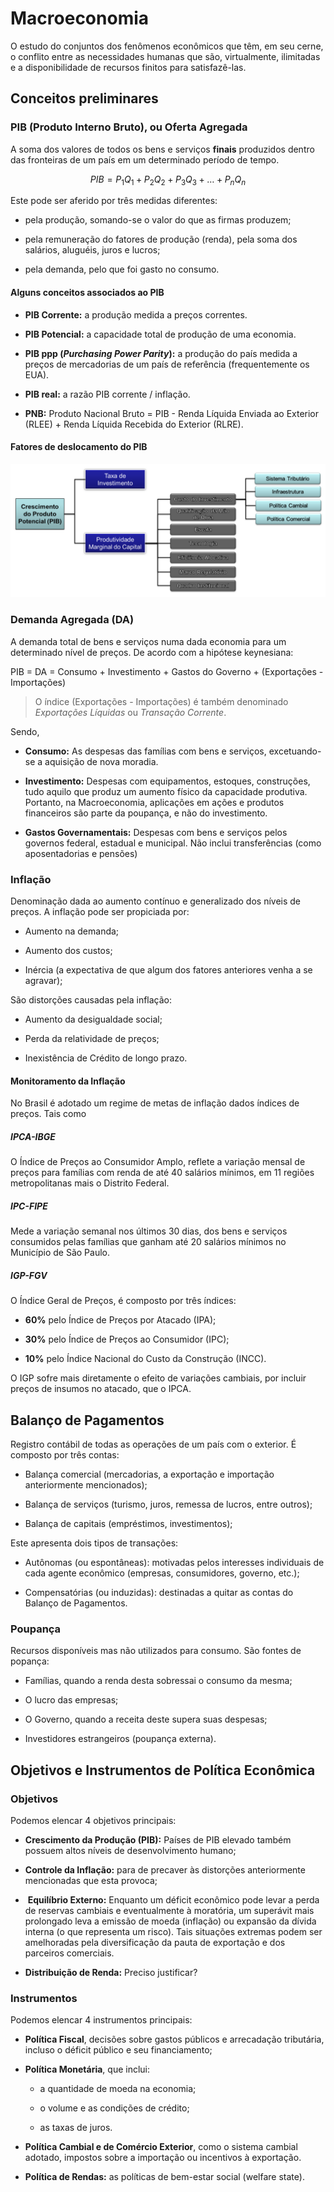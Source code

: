 # Macroeconomia

O estudo do conjuntos dos fenômenos econômicos que têm, em seu cerne, o conflito entre as necessidades humanas que são, virtualmente, ilimitadas e a disponibilidade de recursos finitos para satisfazê-las.

## Conceitos preliminares

### PIB (Produto Interno Bruto), ou Oferta Agregada

A soma dos valores de todos os bens e serviços **finais** produzidos dentro das fronteiras de um país em um determinado período de tempo.

$$
PIB = P_1Q_1 + P_2Q_2 + P_3Q_3 + \dots + P_nQ_n
$$

Este pode ser aferido por três medidas diferentes:

- pela produção, somando-se o valor do que as firmas produzem;

- pela remuneração do fatores de produção (renda), pela soma dos salários, aluguéis, juros e lucros;

- pela demanda, pelo que foi gasto no consumo.

#### Alguns conceitos associados ao PIB

- **PIB Corrente:** a produção medida a preços correntes.

- **PIB Potencial:** a capacidade total de produção de uma economia.

- **PIB ppp (*Purchasing Power Parity*):** a produção do país medida a preços de mercadorias de um país de referência (frequentemente os EUA).

- **PIB real:** a razão PIB corrente / inflação.

- **PNB:** Produto Nacional Bruto = PIB - Renda Líquida Enviada ao Exterior (RLEE) + Renda Líquida Recebida do Exterior (RLRE).

#### Fatores de deslocamento do PIB

![](Imagens/2022-06-04-14-35-56-image.png)

### Demanda Agregada (DA)

A demanda total de bens e serviços numa dada economia para um determinado nível de preços. De acordo com a hipótese keynesiana:

PIB = DA = Consumo + Investimento + Gastos do Governo + (Exportações - Importações)

> O índice (Exportações - Importações) é também denominado *Exportações Líquidas* ou *Transação Corrente*.

Sendo,

- **Consumo:** As despesas das famílias com bens e serviços, excetuando-se a aquisição de nova moradia.

- **Investimento:** Despesas com equipamentos, estoques, construções, tudo aquilo que produz um aumento físico da capacidade produtiva. Portanto, na Macroeconomia, aplicações em ações e produtos financeiros são parte da poupança, e não do investimento.

- **Gastos Governamentais:** Despesas com bens e serviços pelos governos federal, estadual e municipal. Não inclui transferências (como aposentadorias e pensões)

### Inflação

Denominação dada ao aumento contínuo e generalizado dos níveis de preços. A inflação pode ser propiciada por:

- Aumento na demanda;

- Aumento dos custos;

- Inércia (a expectativa de que algum dos fatores anteriores venha a se agravar);

São distorções causadas pela inflação:

- Aumento da desigualdade social;

- Perda da relatividade de preços;

- Inexistência de Crédito de longo prazo.

#### Monitoramento da Inflação

No Brasil é adotado um regime de metas de inflação dados índices de preços. Tais como 

##### IPCA-IBGE

O Índice de Preços ao Consumidor Amplo, reflete a variação mensal de preços para famílias com renda de até 40 salários mínimos, em 11 regiões metropolitanas mais o Distrito Federal.

##### IPC-FIPE

Mede a variação semanal nos últimos 30 dias, dos bens e serviços consumidos pelas famílias que ganham até 20 salários mínimos no Município de São Paulo.

##### IGP-FGV

O Índice Geral de Preços, é composto por três índices:

- **60%** pelo Índice de Preços por Atacado (IPA);

- **30%** pelo Índice de Preços ao Consumidor (IPC);

- **10%** pelo Índice Nacional do Custo da Construção (INCC).

O IGP sofre mais diretamente o efeito de variações cambiais, por incluir preços de insumos no atacado, que o IPCA.

## Balanço de Pagamentos

Registro contábil de todas as operações de um país com o exterior. É composto por três contas:

- Balança comercial (mercadorias, a exportação e importação anteriormente mencionados);

- Balança de serviços (turismo, juros, remessa de lucros, entre outros);

- Balança de capitais (empréstimos, investimentos);

Este apresenta dois tipos de transações:

- Autônomas (ou espontâneas): motivadas pelos interesses individuais de cada agente econômico (empresas, consumidores, governo, etc.);

- Compensatórias (ou induzidas): destinadas a quitar as contas do Balanço de Pagamentos.

### Poupança

Recursos disponíveis mas não utilizados para consumo. São fontes de popança:

- Famílias, quando a renda desta sobressai o consumo da mesma;

- O lucro das empresas;

- O Governo, quando a receita deste supera suas despesas;

- Investidores estrangeiros (poupança externa).

## Objetivos e Instrumentos de Política Econômica

### Objetivos

Podemos elencar 4 objetivos principais:

- **Crescimento da Produção (PIB):** Países de PIB elevado também possuem altos níveis de desenvolvimento humano;

- **Controle da Inflação:** para de precaver às distorções anteriormente mencionadas que esta provoca;

-  **Equilíbrio Externo:** Enquanto um déficit econômico pode levar a perda de reservas cambiais e eventualmente à moratória, um superávit mais prolongado leva a emissão de moeda (inflação) ou expansão da dívida interna (o que representa um risco). Tais situações extremas podem ser amelhoradas pela diversificação da pauta de exportação e dos parceiros comerciais.

- **Distribuição de Renda:** Preciso justificar?

### Instrumentos

Podemos elencar 4 instrumentos principais:

- **Política Fiscal**, decisões sobre gastos públicos e arrecadação tributária, incluso o déficit público e seu financiamento;

- **Política Monetária**, que inclui:
  
  - a quantidade de moeda na economia;
  
  - o volume e as condições de crédito;
  
  - as taxas de juros.

- **Política Cambial e de Comércio Exterior**, como o sistema cambial adotado, impostos sobre a importação ou incentivos à exportação.

- **Política de Rendas:** as políticas de bem-estar social (welfare state).